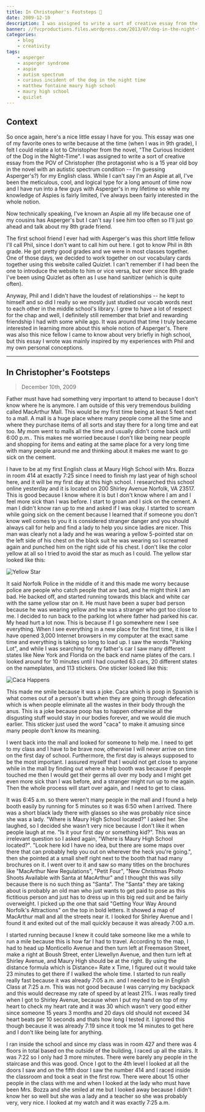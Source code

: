 ```yaml
---
title: In Christopher's Footsteps 👣️
date: 2009-12-10
description: I was assigned to write a sort of creative essay from the POV of Christopher (the protagonist who is a 15 year old boy in the novel with an autistic spectrum condition -- I'm guessing Aspergers?) for my English class.
banner: //fvcproductions.files.wordpress.com/2013/07/dog-in-the-night-time.png
categories:
    - blog
    - creativity
tags:
    - asperger
    - asperger syndrome
    - aspie
    - autism spectrum
    - curious incident of the dog in the night time
    - matthew fontaine maury high school
    - maury high school
    - quizlet
---
```


## Context

So once again, here's a nice little essay I have for you. This essay was one of my favorite ones to write because at the time (when I was in 9th grade), I felt I could relate a lot to Christopher from the novel, "The Curious Incident of the Dog in the Night-Time". I was assigned to write a sort of creative essay from the POV of Christopher (the protagonist who is a 15 year old boy in the novel with an autistic spectrum condition -- I'm guessing Asperger's?) for my English class. While I can't say I'm an Aspie at all, I've been the meticulous, cool, and logical type for a long amount of time now and I have run into a few guys with Asperger's in my lifetime so while my knowledge of Aspies is fairly limited, I've always been fairly interested in the whole notion.

Now technically speaking, I've known an Aspie all my life because one of my cousins has Asperger's but I can't say I see him too often so I'll just go ahead and talk about my 8th grade friend.

The first school friend I ever had with Asperger's was this short little fellow I'll call Phil, since I don't want to call him out here. I got to know Phil in 8th grade. He got pretty good grades and we were in most classes together. One of those days, we decided to work together on our vocabulary cards together using this website called Quizlet. I can't remember if I had been the one to introduce the website to him or vice versa, but ever since 8th grade I've been using Quizlet as often as I use hand sanitizer (which is quite often).

Anyway, Phil and I didn't have the loudest of relationships -- he kept to himself and so did I really so we mostly just studied our vocab words next to each other in the middle school's library. I grew to have a lot of respect for the chap and well, I definitely still remember that brief and rewarding friendship I had with some while ago. It was around that time I truly became interested in learning more about this whole notion of Asperger's. There was also this nice fellow I came to know about very briefly in high school, but this essay I wrote was mainly inspired by my experiences with Phil and my own personal conceptions.

---

## In Christopher's Footsteps

> December 10th, 2009

Father must have had something very important to attend to because I don't know where he is anymore. I am outside of this very tremendous building called MacArthur Mall. This would be my first time being at least 5 feet next to a mall. A mall is a huge place where many people come all the time and where they purchase items of all sorts and stay there for a long time and eat too. My mom went to malls all the time and usually didn't come back until 6:00 p.m.. This makes me worried because I don't like being near people and shopping for items and eating at the same place for a very long time with many people around me and thinking about it makes me want to go sick on the cement.

I have to be at my first English class at Maury High School with Mrs. Bozza in room 414 at exactly 7:25 since I need to finish my last year of high school here, and it will be my first day at this high school. I researched this school online yesterday and it is located on 200 Shirley Avenue Norfolk, VA 23517. This is good because I know where it is but I don't know where I am and I feel more sick than I was before. I start to groan and I sick on the cement. A man I didn't know ran up to me and asked if I was okay. I started to scream while going sick on the cement because I learned that if someone you don't know well comes to you it is considered stranger danger and you should always call for help and find a lady to help you since ladies are nicer. This man was clearly not a lady and he was wearing a yellow 5-pointed star on the left side of his chest on the black suit he was wearing so I screamed again and punched him on the right side of his chest. I don't like the color yellow at all so I tried to avoid the star as much as I could. The yellow star looked like this:

![Yellow Star](https://fvcproductions.files.wordpress.com/2015/04/yellow-star.jpg)

It said Norfolk Police in the middle of it and this made me worry because police are people who catch people that are bad, and he might think I am bad. He backed off, and started running towards this black and white car with the same yellow star on it. He must have been a super bad person because he was wearing yellow and he was a stranger who got too close to me. I decided to run back to the parking lot where father had parked his car. My head hurt a lot now. This is because if I go somewhere new I see everything. When I see everything in a new place for the first time, it is like I have opened 3,000 Internet browsers in my computer at the exact same time and everything is taking so long to load up. I saw the words "Parking Lot", and while I was searching for my father's car I saw many different states like New York and Florida on the back end name plates of the cars. I looked around for 10 minutes until I had counted 63 cars, 20 different states on the nameplates, and 113 stickers. One sticker looked like this:

![Caca Happens](https://fvcproductions.files.wordpress.com/2015/04/caca-happens.jpg)

This made me smile because it was a joke. Caca which is poop in Spanish is what comes out of a person's butt when they are going through defecation which is when people eliminate all the wastes in their body through the anus. This is a joke because poop has to happen otherwise all the disgusting stuff would stay in our bodies forever, and we would die much earlier. This sticker just used the word "caca" to make it amusing since many people don't know its meaning.

I went back into the mall and looked for someone to help me. I need to get to my class and I have to be brave now, otherwise I will never arrive on time on the first day of school. Furthermore, the first day is always supposed to be the most important. I assured myself that I would not get close to anyone while in the mall by finding out where a help booth was because if people touched me then I would get their germs all over my body and I might get even more sick than I was before, and a stranger might run up to me again. Then the whole process will start over again, and I need to get to class.

It was 6:45 a.m. so there weren't many people in the mall and I found a help booth easily by running for 5 minutes so it was 6:50 when I arrived. There was a short black lady there with glasses so she was probably nice since she was a lady. "Where is Maury High School located?" I asked her. She laughed, so I decided she wasn't very nice because I don't like it when people laugh at me. "Is it your first day or something kid?". This was an irrelevant question so I asked again, "Where is Maury High School located?". "Look here kid I have no idea, but there are some maps over there that can probably help you out on wherever the heck you're going.", then she pointed at a small shelf right next to the booth that had many brochures on it. I went over to it and saw so many titles on the brochures like "MacArthur New Regulations", "Petit Four", "New Christmas Photo Shoots Available with Santa at MacArthur" and I thought this was silly because there is no such thing as "Santa". The "Santa" they are taking about is probably an old man who just wants to get paid to pose as this fictitious person and just has to dress up in this big red suit and be fairly overweight. I picked up the one that said "Getting Your Way Around Norfolk's Attractions" on the top in bold letters. It showed a map of MacArthur mall and all the streets near it. I looked for Shirley Avenue and I found it and exited out of the mall quickly because it was already 7:00 a.m.

I started running because I knew it could take someone like me a while to run a mile because this is how far I had to travel. According to the map, I had to head up Monticello Avenue and then turn left at Freemason Street, make a right at Boush Street, enter Llewellyn Avenue, and then turn left at Shirley Avenue, and Maury High should be at the right. By using the distance formula which is Distance= Rate x Time, I figured out it would take 23 minutes to get there if I walked the whole time. I started to run really really fast because it was already 7:05 a.m. and I needed to be in English Class at 7:25 a.m. This was not good because I was carrying my backpack and this would decrease my rate of speed by at least 21%. I was really tired when I got to Shirley Avenue, because when I put my hand on top of my heart to check my heart rate and it was 30 which wasn't very good either since someone 15 years 3 months and 20 days old should not exceed 34 heart beats per 10 seconds and thats how long I tested it. I ignored this though because it was already 7:19 since it took me 14 minutes to get here and I don't like being late for anything.

I ran inside the school and since my class was in room 427 and there was 4 floors in total based on the outside of the building, I raced up all the stairs. It was 7:22 so I only had 3 more minutes. There were barely any people in the staircase and this was good. Once I got to the 4th level I looked at all the doors I saw and on the fifth door I saw the number 414 and I raced inside the classroom and took a seat in the first row. There were about 15 other people in the class with me and when I looked at the lady who must have been Mrs. Bozza and she smiled at me but I looked away because I didn't know her so well but she was a lady and a teacher so she was probably very, very nice. I looked at my watch and it was exactly 7:25 a.m.
